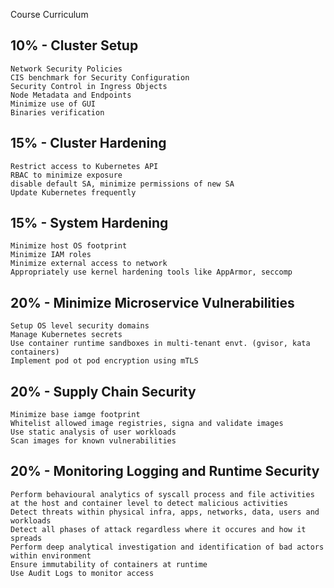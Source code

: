 Course Curriculum

## 10% - Cluster Setup
    Network Security Policies
    CIS benchmark for Security Configuration
    Security Control in Ingress Objects
    Node Metadata and Endpoints
    Minimize use of GUI
    Binaries verification
## 15% - Cluster Hardening
    Restrict access to Kubernetes API
    RBAC to minimize exposure
    disable default SA, minimize permissions of new SA
    Update Kubernetes frequently
## 15% - System Hardening
    Minimize host OS footprint
    Minimize IAM roles
    Minimize external access to network
    Appropriately use kernel hardening tools like AppArmor, seccomp
## 20% - Minimize Microservice Vulnerabilities
    Setup OS level security domains
    Manage Kubernetes secrets
    Use container runtime sandboxes in multi-tenant envt. (gvisor, kata containers)
    Implement pod ot pod encryption using mTLS
## 20% - Supply Chain Security
    Minimize base iamge footprint
    Whitelist allowed image registries, signa and validate images
    Use static analysis of user workloads
    Scan images for known vulnerabilities
## 20% - Monitoring Logging and Runtime Security
    Perform behavioural analytics of syscall process and file activities at the host and container level to detect malicious activities
    Detect threats within physical infra, apps, networks, data, users and workloads
    Detect all phases of attack regardless where it occures and how it spreads
    Perform deep analytical investigation and identification of bad actors within environment
    Ensure immutability of containers at runtime
    Use Audit Logs to monitor access